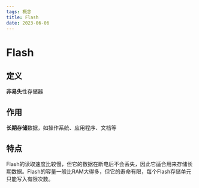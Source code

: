 ```yaml
---
tags: 概念
title: Flash
date: 2023-06-06
---
```

# Flash

## 定义

**非易失**性存储器

## 作用

**长期存储**数据，如操作系统、应用程序、文档等

## 特点

Flash的读取速度比较慢，但它的数据在断电后不会丢失，因此它适合用来存储长期数据。Flash的容量一般比RAM大得多，但它的寿命有限，每个Flash存储单元只能写入有限次数。